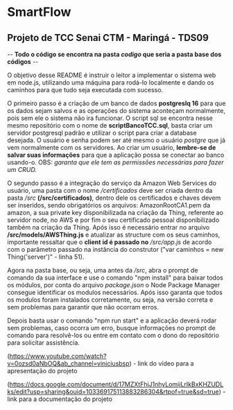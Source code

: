 # SmartFlow
## Projeto de TCC Senai CTM - Maringá - TDS09

--  **Todo o código se encontra na pasta _codigo_ que seria a pasta base dos códigos**  --

 O objetivo desse README é instruir o leitor a implementar o sistema web em node.js, utilizando uma máquina para rodá-lo localmente e dando os caminhos para que tudo seja executada com sucesso.

 O primeiro passo é a criação de um banco de dados **postgreslq 16** para que os dados sejam salvos e as operações do sistema aconteçam normalmente, pois sem ele o sistema não ira funcionar. O script sql se encontra nesse mesmo repositório com o nome de **scriptBancoTCC.sql**, basta criar um servidor postgresql padrão e utilizar o script para criar a database desejada. O usuário e senha podem ser até mesmo o usuário *postgre* que já vem normalmente com os servidores. Ao criar um usuário, **lembre-se de salvar suas informações** para que a aplicação possa se conectar ao banco usando-o. OBS: *garanta que ele tem as permissões necessárias para fazer um CRUD.*

 O segundo passo é a integração do serviço da Amazon Web Services do usuário, uma pasta com o nome */certificados* deve ser criada dentro da pasta */src* **(/src/certificados)**, dentro dele os certificados e chaves devem ser inseridos, sendo obrigatórios os arquivos: AmazonRootCA1.pem da amazon, a sua private key disponibilizada na criação da Thing, referente ao servidor node, no AWS e por fim o seu certificado pessoal disponibilizado também na criação da Thing. Após isso é necessário entrar no arquivo **/src/models/AWSThing.js** e atualizar as structure com os seus caminhos, importante ressaltar que o **client id é passado no** */src/app.js* de acordo com o parâmetro passado na instância do construtor ("var caminhos = new Thing('server')" - linha 51).

 Agora na pasta base, ou seja, uma antes da */src*, abra o prompt de comando da sua interface e use o comando "npm install" para baixar todos os módulos, por conta do arquivo *package.json* o Node Package Manager consegue identificar os modulos necessários. Após isso garanta que todos os modulos foram instalados corretamente, ou seja, na versão correta e sem problemas para garantir que não ocorram erros.

 Depois basta usar o comando "npm run start" e a aplicação deverá rodar sem problemas, caso ocorra um erro, busque informações no prompt de comando para resolvê-los ou entre em contato com o dono do repositório para solicitar assistência.

(https://www.youtube.com/watch?v=0ozsd0aNbOQ&ab_channel=viniciusbsp) - link do vídeo para a apresentação do projeto

(https://docs.google.com/document/d/17MZXtFhjJ1nhyLomijLrIkBxKHZUDLks/edit?usp=sharing&ouid=103369175113883286304&rtpof=true&sd=true) - link para a documentação do projeto
